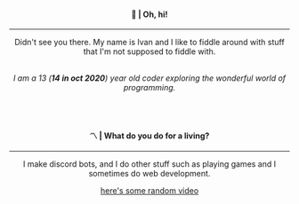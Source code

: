<div align="center">
<h4>👋   |  Oh, hi!</h4>
<hr/><p>Didn't see you there. My name is Ivan and I like to fiddle around with stuff that I'm not supposed to fiddle with.</p>  
<br><i>I am a 13 (<b>14 in oct 2020</b>) year old coder exploring the wonderful world of programming.</i>

<br><br>

<h4>〽️ |  What do you do for a living?</h4>	
<hr/><p>I make discord bots, and I do other stuff such as playing games and I sometimes do web development.</p>
<a href="https://youtu.be/gCAYhUkKUjU">here's some random video</a>
</div>
